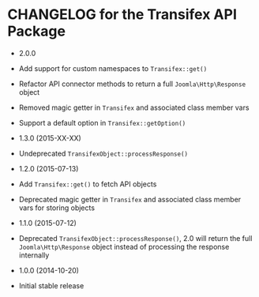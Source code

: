 CHANGELOG for the Transifex API Package
===============

* 2.0.0

 * Add support for custom namespaces to `Transifex::get()`
 * Refactor API connector methods to return a full `Joomla\Http\Response` object
 * Removed magic getter in `Transifex` and associated class member vars
 * Support a default option in `Transifex::getOption()`

* 1.3.0 (2015-XX-XX)

 * Undeprecated `TransifexObject::processResponse()`

* 1.2.0 (2015-07-13)

 * Add `Transifex::get()` to fetch API objects
 * Deprecated magic getter in `Transifex` and associated class member vars for storing objects

* 1.1.0 (2015-07-12)

 * Deprecated `TransifexObject::processResponse()`, 2.0 will return the full `Joomla\Http\Response` object instead of processing the response internally

* 1.0.0 (2014-10-20)

 * Initial stable release
